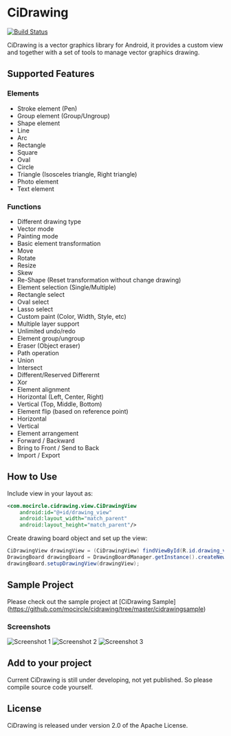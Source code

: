 # CiDrawing

[![Build Status](https://travis-ci.org/mocircle/cidrawing.svg?branch=master)](https://travis-ci.org/mocircle/cidrawing)

CiDrawing is a vector graphics library for Android, it provides a custom view and together with a set of tools to manage vector graphics drawing.

## Supported Features
### Elements
 * Stroke element (Pen)
 * Group element (Group/Ungroup)
 * Shape element
  * Line
  * Arc
  * Rectangle
  * Square
  * Oval
  * Circle
  * Triangle (Isosceles triangle, Right triangle)
 * Photo element
 * Text element

### Functions
 * Different drawing type
  * Vector mode
  * Painting mode
 * Basic element transformation
  * Move
  * Rotate
  * Resize
  * Skew
  * Re-Shape (Reset transformation without change drawing)
 * Element selection (Single/Multiple)
  * Rectangle select
  * Oval select
  * Lasso select
 * Custom paint (Color, Width, Style, etc)
 * Multiple layer support
 * Unlimited undo/redo
 * Element group/ungroup
 * Eraser (Object eraser)
 * Path operation
  * Union
  * Intersect
  * Different/Reserved Differernt
  * Xor
 * Element alignment
  * Horizontal (Left, Center, Right)
  * Vertical (Top, Middle, Bottom)
 * Element flip (based on reference point)
  * Horizontal
  * Vertical
 * Element arrangement
  * Forward / Backward
  * Bring to Front / Send to Back
 * Import / Export
  
## How to Use
Include view in your layout as:
```xml
<com.mocircle.cidrawing.view.CiDrawingView
    android:id="@+id/drawing_view"
    android:layout_width="match_parent"
    android:layout_height="match_parent"/>
```
Create drawing board object and set up the view:
```java
CiDrawingView drawingView = (CiDrawingView) findViewById(R.id.drawing_view);
DrawingBoard drawingBoard = DrawingBoardManager.getInstance().createNewBoard();
drawingBoard.setupDrawingView(drawingView);
```

## Sample Project
Please check out the sample project at [CiDrawing Sample] (https://github.com/mocircle/cidrawing/tree/master/cidrawingsample)

### Screenshots
![Screenshot 1](https://github.com/mocircle/cidrawing/blob/master/docs/sample1.png) 
![Screenshot 2](https://github.com/mocircle/cidrawing/blob/master/docs/sample2.png)
![Screenshot 3](https://github.com/mocircle/cidrawing/blob/master/docs/sample3.png)

## Add to your project
Current CiDrawing is still under developing, not yet published. So please compile source code yourself.

## License

CiDrawing is released under version 2.0 of the Apache License.
